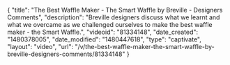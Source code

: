 {
    "title": "The Best Waffle Maker - The Smart Waffle by Breville  - Designers Comments",
    "description": "Breville designers discuss what we learnt and what we overcame as we challenged ourselves to make the best waffle maker - the Smart Waffle.",
    "videoid": "81334148",
    "date_created": "1480378005",
    "date_modified": "1480447618",
    "type": "captivate",
    "layout": "video",
    "url": "\/v\/the-best-waffle-maker-the-smart-waffle-by-breville-designers-comments\/81334148"
}